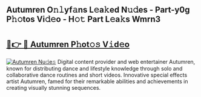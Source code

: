 ## Autumren O𝚗𝚕yf𝚊ns L𝚎a𝚔ed N𝚞𝚍es - Part-y0g P𝚑𝚘tos Vi𝚍𝚎o - H𝚘𝚝 Part L𝚎a𝚔s Wmrn3

# <h2><a href="http://kf8w374.oniu.top/?m=Autumren">🔗👉 🔴 Autumren P𝚑ot𝚘𝚜 V𝚒d𝚎o</a></h2>

[![Autumren Nu𝚍e𝚜](https://i.imgur.com/0qMVB7G.gif)](http://kf8w374.oniu.top/?m=Autumren)
Digital content provider and web entertainer Autumren, known for distributing dance and lifestyle knowledge through solo and collaborative dance routines and short videos. Innovative special effects artist Autumren, famed for their remarkable abilities and achievements in creating visually stunning sequences.  
